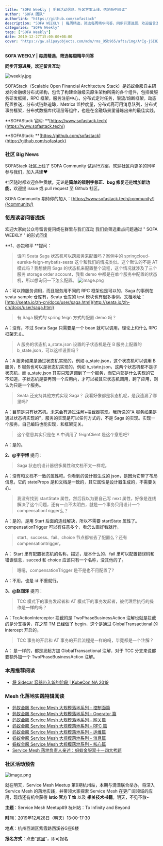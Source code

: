 ```yaml
---
title: "SOFA Weekly | 明日活动信息、社区方案上线、落地系列阅读"
author: "SOFA 团队"
authorlink: "https://github.com/sofastack"
description: "SOFA WEEKLY | 每周精选，筛选每周精华问答，同步开源进展，欢迎留言互动。"
categories: "SOFA Weekly"
tags: ["SOFA Weekly"]
date: 2019-12-27T15:00:00+08:00
cover: "https://gw.alipayobjects.com/mdn/rms_95b965/afts/img/A*Ig-jSIUZWx0AAAAAAAAAAAAAARQnAQ"
---
```


**SOFA WEEKLY | 每周精选，筛选每周精华问答**

**同步开源进展，欢迎留言互动**

![weekly.jpg](https://gw.alipayobjects.com/mdn/rms_95b965/afts/img/A*ARgKS6SuU7YAAAAAAAAAAAAAARQnAQ)

SOFAStack（Scalable Open Financial Architecture Stack）是蚂蚁金服自主研发的金融级分布式架构，包含了构建金融级云原生架构所需的各个组件，包括微服务研发框架，RPC 框架，服务注册中心，分布式定时任务，限流/熔断框架，动态配置推送，分布式链路追踪，Metrics 监控度量，分布式高可用消息队列，分布式事务框架，分布式数据库代理层等组件，也是在金融场景里锤炼出来的最佳实践。

**SOFAStack 官网: **[https://www.sofastack.tech](https://www.sofastack.tech/)

**SOFAStack: **[https://github.com/sofastack](https://github.com/sofastack)

### 社区 Big News

SOFAStack 社区上线了 SOFA Community 试运行方案，欢迎社区内更多的同学参与我们，加入共建❤

社区随时都欢迎各种贡献，无论是**简单的错别字修正**、**bug 修复**还是**增加新功能**，欢迎提 issue 或 pull request 至 Github 社区。

SOFA Community 期待你的加入：[https://www.sofastack.tech/community/](/community/)

### 每周读者问答提炼

欢迎大家向公众号留言提问或在群里与我们互动
我们会筛选重点问题通过 " SOFA WEEKLY " 的形式回复

**1、@包和平 **提问：

> 请问 Seata Saga 状态机可以跨服务来配置吗？案例中的 springcloud-eureka-feign-mybatis-seata 这个和我们的情况类似。这个默认的不是 AT 模式吗？我想使用 Saga 的状态机来配置整个流程，这个情况就涉及了三个服务 storage   order  account，我看 demo 中都是在单个服务中配置的状态机，所以想询问一下怎么配置。
> ![image.png](https://cdn.nlark.com/yuque/0/2019/png/226702/1577429204441-8a4c9aa6-ddf8-40e1-88d1-0f23077af4f9.png)

A：可以跨服务调用，而且服务用不同的 RPC 框架也是可以的，Saga 的事例在 seata-sample 仓库有，Seata 仓库的 test 模块也有很多事例。文档地址：[http://seata.io/zh-cn/docs/user/saga.html](http://seata.io/zh-cn/docs/user/saga.html)

> 有 Saga 模式的 spring feign 方式的配置 demo 吗？

A：没有，不过 Seata Saga 只需要是一个 bean 就可以调用，理论上和什么 RPC 框架无关。

> A 服务的状态机 a_state.json 设置的子状态机是在 B 服务上配置的 b_state.json，可以这样设置吗？

A：A 服务如果是通过状态机实现的，例如 a_state.json，这个状态机可以调用 B 服务，B 服务也可以是状态机实现的，例如 b_state.json，这两个状态机都不是子状态机，而 a_state.json 其实只知道调到了一个服务，而它内部是什么实现的它不知道。子状态机是要再同一个应用内，才可以被其它状态机调用，跨了应用，则认为只是一个服务。

> Seata 还支持其他方式实现 Saga？ 我看好像都是状态机呢，是我遗漏了哪里吗?

A：目前是只有状态机。未来会有通过注解+拦截器实现。我所说的“A 服务如果是通过状态机实现的”，服务的实现是可以任何方式的，不是 Saga 的实现。实现一个服务，自己编码也能实现，和框架无关。

> 这个意思其实只是在 A 中调用了 feignClient 是这个意思吧?

A：是的。

**2、@李宇博** 提问：

> Saga 状态机设计器很多属性和文档不太一样呢。

A：没有和文档不一致的属性吧。你看到的设计器生成的 json，是因为它带了布局信息，它的 stateProps 是和文档是一致的，其它属性是设计器生成的，不需要关心。

> 我没有找到 startState 属性，然后我以为要自己写 next 属性，好像是连线解决了这个问题，还有一点不太明白，就是一个事务只用设计一个 compensationTrigger么？

A：是的，是用 Start 后面的连线解决，所以不需要 startState 属性了。 compensationTrigger 可以有任意多个，看怎么画好看就行。

> start、success、fail、choice 节点都省去了配置么？还有 compensationtrigger。

A： Start 里有配置状态机的名称，描述，版本什么的、fail 里可以配置错误码和错误信息，succed 和 choice 应该只有一个名称，没其他的了。

> 嗯嗯，compensationTrigger 是不是也不用配置了?

A：不用，也是 id 不重就行。

**3、@赵润泽** 提问：

> TCC 模式下的事务发起者和 AT 模式下的事务发起者，被代理后执行的操作是一样的吗？

A：TccActionInterceptor 拦截的是 TwoPhaseBusinessAction 注解也就是拦截的是分支事务，在之前 TM 已经做了 begin，这个是通过 GlobalTransactional 的 intercept 开启的。

> TCC 事务的开启和 AT 事务的开启流程是一样的吗，毕竟都是一个注解？

A： 是一样的，都是发起方加 GlobalTransactional 注解，对于 TCC 分支来说都要额外加一个 TwoPhaseBusinessAction 注解。

### 本周推荐阅读

- [将 Sidecar 容器带入新的阶段 | KubeCon NA 2019](/blog/sidacar-kubecon-na2019/)

### Mesh 化落地实践特辑阅读

- [蚂蚁金服 Service Mesh 大规模落地系列 - 控制面篇](/blog/service-mesh-practice-in-production-at-ant-financial-part7-control-plane/)
- [蚂蚁金服 Service Mesh 大规模落地系列 - Operator 篇](/blog/service-mesh-practice-in-production-at-ant-financial-part6-operator/)
- [蚂蚁金服 Service Mesh 大规模落地系列 - 网关篇](/blog/service-mesh-practice-in-production-at-ant-financial-part5-gateway/)
- [蚂蚁金服 Service Mesh 大规模落地系列 - RPC 篇](/blog/service-mesh-practice-in-production-at-ant-financial-part4-rpc/)
- [蚂蚁金服 Service Mesh 大规模落地系列 - 运维篇](/blog/service-mesh-practice-in-production-at-ant-financial-part3-operation/)
- [蚂蚁金服 Service Mesh 大规模落地系列 - 消息篇](/blog/service-mesh-practice-in-production-at-ant-financial-part2-mesh/)
- [蚂蚁金服 Service Mesh 大规模落地系列 - 核心篇](/blog/service-mesh-practice-in-production-at-ant-financial-part1-core/)
- [Service Mesh 落地负责人亲述：蚂蚁金服双十一四大考题](/blog/service-mesh-practice-antfinal-shopping-festival-big-exam/)

### 社区活动预告

![image.png](https://cdn.nlark.com/yuque/0/2019/png/226702/1576469907431-7bfc401e-fe31-46a7-9c90-391e8aace845.png)

就在明天，Service Mesh Meetup 第9期杭州站，本期与滴滴联合举办，将深入 Service Mesh 的落地实践，并带领大家探索 Service Mesh 在更广阔领域的应用，现场还有机会获得 **Istio 官方 T 恤** 以及 **相关技术书籍**。明天，不见不散~

**主题**：Service Mesh Meetup#9 杭州站：To Infinity and Beyond

**时间**：2019年12月28日（明天）13:00-17:30

**地点**：杭州西湖区紫霞路西溪谷G座8楼

**报名方式**：点击“[这里](https://tech.antfin.com/community/activities/1056)”，即可报名
